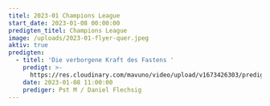 ```yaml
---
titel: 2023-01 Champions League
start_date: 2023-01-08 00:00:00
predigten_titel: Champions League
image: /uploads/2023-01-flyer-quer.jpeg
aktiv: true
predigten:
  - titel: 'Die verborgene Kraft des Fastens '
    predigt: >-
      https://res.cloudinary.com/mavuno/video/upload/v1673426303/predigten/2023-01%20Champions%20League/2023-01-08_Predigt_Champions_League_1_-_Die_verborgene_Kraft_des_Fastens.mp3
    date: 2023-01-08 11:00:00
    prediger: Pst M / Daniel Flechsig
---
```

